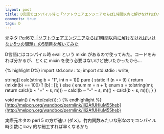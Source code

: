 ```yaml
---
layout: post
title: D言語でコンパイル時に「ソフトウェアエンジニアならば1時間以内に解けなければいけない5つの問題」の5問目を解いてみた
comments: true
tags: D
---
```


元ネタ [Perl6で「ソフトウェアエンジニアならば1時間以内に解けなければいけない5つの問題」の5問目を解いてみた](http://blog.64p.org/entry/2015/05/27/095844)

D言語にはコンパイル時 eval という mixin があるので使ってみた。コードをみれば分かるが、とくに mixin を使う必要はないけど使いたかったから...

{% highlight D%}
import std.conv : to;
import std.stdio : write;

string[] calc(string b = "1", int n = 1)() pure
{
    static if (n == 9)
    {
        return (mixin(b) == 100) ? [b] : [];
    }
    else
    {
        enum m = n + 1;
        enum s = to!string(m);
        return
            calc!(b ~ "+" ~ s, m)() ~
            calc!(b ~ "-" ~ s, m)() ~
            calc!(b ~       s, m)();
    }
}

void main()
{
    write(calc());
}
{% endhighlight %}
[http://melpon.org/wandbox/permlink/iIi2AfUHluM55heb](http://melpon.org/wandbox/permlink/iIi2AfUHluM55heb)

実際元ネタの perl 5 の方が速い (ダメ)。竹内関数みたいな形なのでコンパイル時引数に lazy 的な細工すれば早くなるかも
